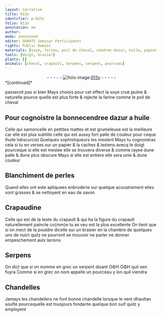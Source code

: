 ```yaml
---
layout: narrative
title: 013v
identifier: p-013v
folio: 013v
annotation: no
author:
mode: annotated
editor: GR8975 Seminar Participants
rights: Public Domain
materials: [soye, farine, poil de cheval, cendree dazur, huile, papier, perles, eau de savon, Crapaudine, suif]
tools: [doigt, brasier]
plants: []
animals: [cheval, crapault, Serpens, serpent, pourceau]
---
```


<div class="folio" align="center">- - - - - <a href="http://gallica.bnf.fr/ark:/12148/btv1b10500001g/f32.image" target="_blank"><img src="https://cu-mkp.github.io/2017-workshop-edition/assets/photo-icon.png" alt="folio image: " style="display:inline-block; margin-bottom:-3px;"/>013v</a> - - - - - </div>   
*[continued]*
  
 passeroit pas si bien Mays choisis pour cet effect la <span class="m">soye</span> crue jaulne & naturelle pource quelle est plus forte & rejecte la <span class="m">farine</span> comme le <span class="m">poil de <span class="al">cheval</span></span> 
    

## Pour cognoistre la bonne<span class="m">cendree dazur</span> a <span class="m">huile</span>

 
Celle qui samoncelle en pettites mattes et est grumeleuse est la meilleure car elle est plus subtille celle qui est aussy fort palle de couleur pour ceque l<span class="m">huile</span> lobscurcist Quelques sophistiqueurs les meslent Mays tu cognoistras cela si tu en verses sur un <span class="m">papier</span> & la caches & lestens avecq le <span class="tl"><span class="bp">doigt</span></span> pourceque si elle est meslee elle se trouvera diverse & comme rayee dune palle & dune plus obscure Mays si elle est entiere elle sera unie & dune couleur 
    

## Blanchiment de <span class="m">perles</span>

 
Quand elles ont este apliquees enbroderie sur quelque acoustrement elles sont grasses & se nettoyent en <span class="m">eau de savon</span> 
    

## <span class="m">Crapaudine</span>

 
Celle qui est de la teste du <span class="al">crapault</span> & qui ha la figure du <span class="al">crapault</span> naturellement paincte co{mm}e tu as veu est la plus excellente On tient que si on mect de la pouldre dicelle sur un <span class="tl">brasier</span> en la chambre de quelques uns de nuict quilz ne pourront se mouvoir ne parler ne donner empeschement aulx <span class="pro">larrons</span> 
    

## <span class="al">Serpens</span>

 
On dict que si on nomme en grec un <span class="al">serpent</span> disant ΟΦΗ ΟΦΗ quil sen fuyra Comme si en grec on nom appelle un <span class="al">pourceau</span> y ïon quil viendra 
    

## Chandelles

 
Jamays les <span class="pro">chandeliers</span> ne font bonne chandelle lorsque le vent d<span class="env">haultan</span> soufle pourcequelle est tousjours fondante quelque bon <span class="m">suif</span> quilz y employent 
 